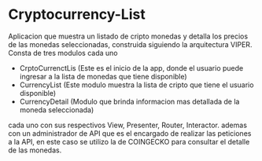 # Cryptocurrency-List
Aplicacion que muestra un listado de cripto monedas y detalla los precios de las monedas seleccionadas, construida siguiendo la arquitectura VIPER. 
Consta de tres modulos cada uno
- CrptoCurrenctLis (Este es el inicio de la app, donde el usuario puede ingresar a la lista de monedas que tiene disponible)
- CurrencyList (Este modulo muestra la lista de cripto que tiene el usuario disponible)
- CurrencyDetail (Modulo que brinda informacion mas detallada de la moneda seleccionada)

cada uno con sus respectivos View, Presenter, Router, Interactor. ademas con un administrador de API que es el encargado de realizar las peticiones a la API, en este caso 
se utilizo la de COINGECKO para consultar el detalle de las monedas.



